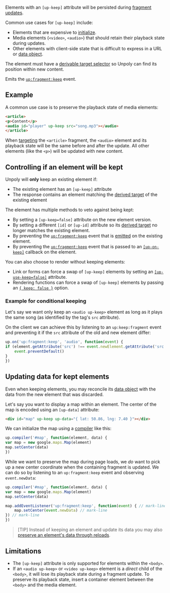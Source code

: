 Elements with an `[up-keep]` attribute will be persisted during [fragment updates](https://unpoly.com/up.fragment).

Common use cases for `[up-keep]` include:

- Elements that are expensive to [initialize](https://unpoly.com/up.compiler).
- Media elements (`<video>`, `<audio>`) that should retain their playback state during updates.
- Other elements with client-side state that is difficult to express in a URL or [data object](https://unpoly.com/data).

The element must have a [derivable target selector](https://unpoly.com/target-derivation) so Unpoly can find its position within new content.

Emits the [`up:fragment:keep`](https://unpoly.com/up:fragment:keep) event.

## Example

A common use case is to preserve the playback state of media elements:

```html
<article>
<p>Content</p>
<audio id="player" up-keep src="song.mp3"></audio>
</article>
```

When [targeting](https://unpoly.com/targeting-fragments) the `<article>` fragment, the `<audio>` element and
its playback state will be the same before and after the update. All other elements (like the `<p>`)
will be updated with new content.

## Controlling if an element will be kept

Unpoly will **only** keep an existing element if:

- The existing element has an `[up-keep]` attribute
- The response contains an element matching the [derived target](https://unpoly.com/target-derivation) of the existing element

The element has multiple methods to veto against being kept:

- By setting a `[up-keep=false]` attribute on the new element version.
- By setting a different `[id]` or `[up-id]` attribute so its [derived target](https://unpoly.com/target-derivation) no longer matches the existing element.
- By preventing the [`up:fragment:keep`](https://unpoly.com/up:fragment:keep) event that is [emitted](https://unpoly.com/up.emit) on the existing element.
- By preventing the [`up:fragment:keep`](https://unpoly.com/up:fragment:keep) event that is passed to an [`[up-on-keep]`](#up-on-keep)
callback on the element.

You can also choose to render without keeping elements:

- Link or forms can force a swap of `[up-keep]` elements by setting an [`[up-use-keep=false]`](https://unpoly.com/up-follow#up-use-keep) attribute.
- Rendering functions can force a swap of `[up-keep]` elements by passing an [`{ keep: false }`](https://unpoly.com/up.render#options.keep) option.

### Example for conditional keeping

Let's say we want only keep an `<audio up-keep>` element as long as it plays
the same song (as identified by the tag's `src` attribute).

On the client we can achieve this by listening to an `up:keep:fragment` event
and preventing it if the `src` attribute of the old and new element differ:

```js
up.on('up:fragment:keep', 'audio', function(event) {
if (element.getAttribute('src') !== event.newElement.getAttribute('src')) {
    event.preventDefault()
}
})
```

## Updating data for kept elements

Even when keeping elements, you may reconcile its [data object](https://unpoly.com/data) with the data
from the new element that was discarded.

Let's say you want to display a map within an element. The center of the map
is encoded using an `[up-data]` attribute:

```html
<div id="map" up-keep up-data="{ lat: 50.86, lng: 7.40 }"></div>
```

We can initialize the map using a [compiler](https://unpoly.com/up.compiler) like this:

```js
up.compiler('#map', function(element, data) {
var map = new google.maps.Map(element)
map.setCenter(data)
})
```

While we want to preserve the map during page loads, we *do* want to pick up a new center coordinate when the containing fragment is updated. We can do so by listening to an `up:fragment:keep` event and observing `event.newData`:

```js
up.compiler('#map', function(element, data) {
var map = new google.maps.Map(element)
map.setCenter(data)

map.addEventListener('up:fragment:keep', function(event) { // mark-line
    map.setCenter(event.newData) // mark-line
}) // mark-line
})
```

> [TIP]
> Instead of keeping an element and update its data you may also
> [preserve an element's data through reloads](https://unpoly.com/data#preserving).

## Limitations

- The `[up-keep]` attribute is only supported for elements within the `<body>`.
- If an `<audio up-keep>` or `<video up-keep>` element is a *direct* child of the `<body>`,
it will lose its playback state during a fragment update. To preserve its playback
state, insert a container element between the `<body>` and the media element.
